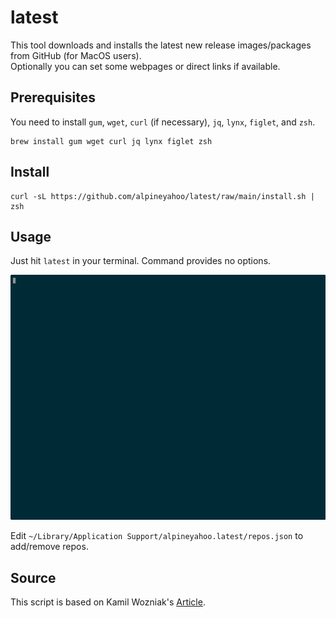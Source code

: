 # latest
This tool downloads and installs the latest new release images/packages from GitHub (for MacOS users).<br>
Optionally you can set some webpages or direct links if available.
## Prerequisites
You need to install `gum`, `wget`, `curl` (if necessary), `jq`, `lynx`, `figlet`, and `zsh`.
```shell
brew install gum wget curl jq lynx figlet zsh
```
## Install
```shell
curl -sL https://github.com/alpineyahoo/latest/raw/main/install.sh | zsh
```
## Usage
Just hit `latest` in your terminal. Command provides no options.

![usage](usage.gif)

Edit `~/Library/Application Support/alpineyahoo.latest/repos.json` to add/remove repos.

## Source
This script is based on Kamil Wozniak's [Article](https://smarterco.de/download-latest-version-from-github-with-curl/).
